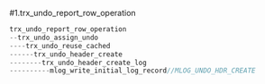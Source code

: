 #1.trx_undo_report_row_operation

```cpp
trx_undo_report_row_operation
--trx_undo_assign_undo
----trx_undo_reuse_cached
------trx_undo_header_create
--------trx_undo_header_create_log
----------mlog_write_initial_log_record//MLOG_UNDO_HDR_CREATE
```